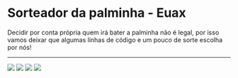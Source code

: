 # Sorteador da palminha - Euax
Decidir por conta própria quem irá bater a palminha não é legal, por isso vamos deixar que algumas linhas de código e um pouco de sorte escolha por nós!
<hr>
<div align="left">
 <img src="https://img.shields.io/github/license/victorgluz/Palminha">
 <img src="https://img.shields.io/github/stars/victorgluz/Palminha">
 <img src="https://img.shields.io/github/forks/victorgluz/Palminha">
 <img src="https://img.shields.io/github/issues/victorgluz/Palminha">
</div>
